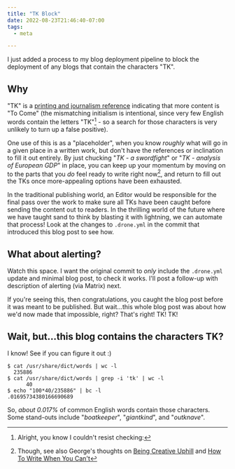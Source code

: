 ```yaml
---
title: "T​K Block"
date: 2022-08-23T21:46:40-07:00
tags:
  - meta

---
```

I just added a process to my blog deployment pipeline to block the deployment of any blogs that contain the characters "T​K".
<!--more-->
## Why

"T​K" is a [printing and journalism reference](https://en.wikipedia.org/wiki/To_come_(publishing)) indicating that more content is "To Come" (the mismatching initialism is intentional, since very few English words contain the letters "T​K"[^1] - so a search for those characters is very unlikely to turn up a false positive).

One use of this is as a "placeholder", when you know _roughly_ what will go in a given place in a written work, but don't have the references or inclination to fill it out entirely. By just chucking "_T​K - a swordfight_" or "_T​K - analysis of European GDP_" in place, you can keep up your momentum by moving on to the parts that you _do_ feel ready to write right now[^2], and return to fill out the T​Ks once more-appealing options have been exhausted.

In the traditional publishing world, an Editor would be responsible for the final pass over the work to make sure all T​Ks have been caught before sending the content out to readers. In the thrilling world of the future where we have taught sand to think by blasting it with lightning, we can automate that process! Look at the changes to `.drone.yml` in the commit that introduced this blog post to see how.

## What about alerting?

Watch this space. I want the original commit to _only_ include the `.drone.yml` update and minimal blog post, to check it works. I'll post a follow-up with description of alerting (via Matrix) next.

If you're seeing this, then congratulations, you caught the blog post before it was meant to be published. But wait...this whole blog post was about how we'd now made that impossible, right? That's right! TK! TK!

## Wait, but...this blog contains the characters T​K?

I know! See if you can figure it out :)

[^1]: Alright, you know I couldn't resist checking:

```
$ cat /usr/share/dict/words | wc -l
  235886
$ cat /usr/share/dict/words | grep -i 't​k' | wc -l
      40
$ echo "100*40/235886" | bc -l
.01695734380166690689
```

So, _about 0.017%_ of common English words contain those characters. Some stand-outs include "_boat​keeper_", "_giant​kind_", and "_out​knave_".

[^2]: Though, see also George's thoughts on [Being Creative Uphill](https://www.georgelockett.com/shards/2022/7/28/being-creative-uphill) and [How To Write When You Can't](https://www.georgelockett.com/shards/2022/6/16/how-to-write-when-you-cant)